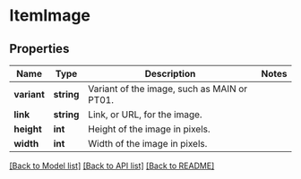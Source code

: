 # ItemImage

## Properties
Name | Type | Description | Notes
------------ | ------------- | ------------- | -------------
**variant** | **string** | Variant of the image, such as MAIN or PT01. | 
**link** | **string** | Link, or URL, for the image. | 
**height** | **int** | Height of the image in pixels. | 
**width** | **int** | Width of the image in pixels. | 

[[Back to Model list]](../README.md#documentation-for-models) [[Back to API list]](../README.md#documentation-for-api-endpoints) [[Back to README]](../README.md)


